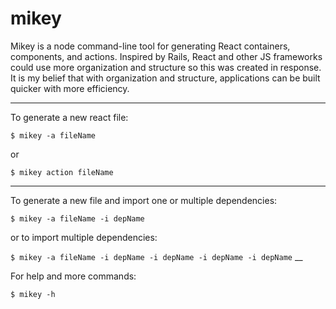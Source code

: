 # mikey
Mikey is a node command-line tool for generating React containers, components, and actions.
Inspired by Rails, React and other JS frameworks could use more organization and structure so this was created in response.
It is my belief that with organization and structure, applications can be built quicker with more efficiency.

___
To generate a new react file:

```$ mikey -a fileName```

or

```$ mikey action fileName```  
___
To generate a new file and import one or multiple dependencies:

```$ mikey -a fileName -i depName```  

or to import multiple dependencies:

```$ mikey -a fileName -i depName -i depName -i depName -i depName```
__

For help and more commands:

```$ mikey -h```

